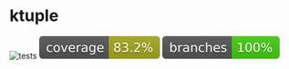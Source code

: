 # ktuple

![tests](https://github.com/bkosm/ktuple/actions/workflows/gradle.yml/badge.svg)
![coverage](.github/badges/jacoco.svg)
![branches](.github/badges/branches.svg)
